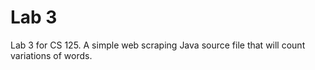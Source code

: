# Lab 3

Lab 3 for CS 125. A simple web scraping Java source file that will count variations of words.
